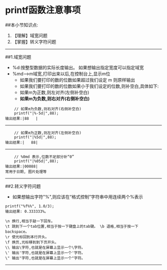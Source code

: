 # printf函数注意事项
##本小节知识点:
1. 【理解】域宽问题
2. 【掌握】转义字符问题

---

##1.域宽问题
- %d:按整型数据的实际长度输出。 如果想输出指定宽度可以指定域宽
- %md-->m域宽,打印出来以后,在控制台上,显示m位
    + 如果我们要打印的数的位数如果超过我们设定 m 则原样输出
    + 如果我们要打印的数的位数如果小于我们设定的位数,则补空白,具体如下:
    + 如果m为正数,则左对齐(左侧补空白)
    + **如果m为负数,则右对齐(右侧补空白)**

```
    // 如果m为负数,则右对齐(右侧补空白)
    printf("|%-5d|",88);
输出结果:|88   |
```
---
```
    // 如果m为正数,则左对齐(左侧补空白)
    printf("|%5d|",88);
输出结果:|   88|
```
---
```
    // %0md 表示,位数不足部分补“0”
    printf("|%05d|",88);
输出结果:|00088|
常用于日期, 图片处理等
```
---

##2.转义字符问题
- 如果想输出字符"%",则应该在“格式控制”字符串中用连续两个%表示

```
printf("%f%%", 1.0/3);
输出结果: 0.333333%。
```

```
\n 换行,相当于敲一下回车。
\t 跳到下一个tab位置,相当于按一下键盘上的tab键。 \b 退格,相当于按一下backspace。
\r 使光标回到本行开头。
\f 换页,光标移到到下页开头。
\\ 输出\字符,也就是在屏幕上显示一个\字符。
\' 输出'字符,也就是在屏幕上显示一个'字符。
\" 输出"字符,也就是在屏幕上显示一个"字符。
```
---
